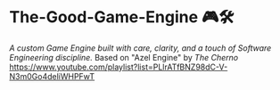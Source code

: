 # The-Good-Game-Engine 🎮🛠️

_A custom Game Engine built with care, clarity, and a touch of Software Engineering discipline._
Based on "Azel Engine" by _The Cherno_ https://www.youtube.com/playlist?list=PLlrATfBNZ98dC-V-N3m0Go4deliWHPFwT